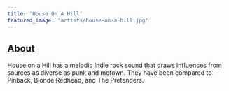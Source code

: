 ```yaml
---
title: 'House On A Hill'
featured_image: 'artists/house-on-a-hill.jpg'
---
```


## About

House on a Hill has a melodic Indie rock sound that draws influences from sources as diverse as punk and motown. They have been compared to Pinback, Blonde Redhead, and The Pretenders.
